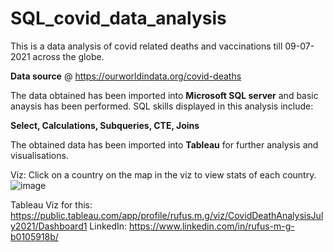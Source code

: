 # SQL_covid_data_analysis
This is a data analysis of covid related deaths and vaccinations till 09-07-2021 across the globe.

**Data source** @ https://ourworldindata.org/covid-deaths

The data obtained has been imported into **Microsoft SQL server** and basic anaysis has been performed.
SQL skills displayed in this analysis include:

**Select,
Calculations,
Subqueries,
CTE,
Joins**

The obtained data has been imported into **Tableau** for further analysis and visualisations.

Viz: Click on a country on the map in the viz to view stats of each country.
![image](https://user-images.githubusercontent.com/45658154/131738359-b8664dfd-f020-483d-a73c-d559f4c187f3.png)


Tableau Viz for this: https://public.tableau.com/app/profile/rufus.m.g/viz/CovidDeathAnalysisJuly2021/Dashboard1
LinkedIn: https://www.linkedin.com/in/rufus-m-g-b0105918b/
